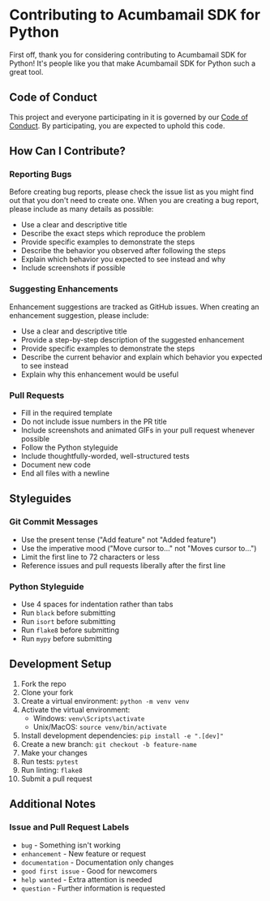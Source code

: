 # Contributing to Acumbamail SDK for Python

First off, thank you for considering contributing to Acumbamail SDK for Python! It's people like you that make Acumbamail SDK for Python such a great tool.

## Code of Conduct

This project and everyone participating in it is governed by our [Code of Conduct](CODE_OF_CONDUCT.md). By participating, you are expected to uphold this code.

## How Can I Contribute?

### Reporting Bugs

Before creating bug reports, please check the issue list as you might find out that you don't need to create one. When you are creating a bug report, please include as many details as possible:

- Use a clear and descriptive title
- Describe the exact steps which reproduce the problem
- Provide specific examples to demonstrate the steps
- Describe the behavior you observed after following the steps
- Explain which behavior you expected to see instead and why
- Include screenshots if possible

### Suggesting Enhancements

Enhancement suggestions are tracked as GitHub issues. When creating an enhancement suggestion, please include:

- Use a clear and descriptive title
- Provide a step-by-step description of the suggested enhancement
- Provide specific examples to demonstrate the steps
- Describe the current behavior and explain which behavior you expected to see instead
- Explain why this enhancement would be useful

### Pull Requests

- Fill in the required template
- Do not include issue numbers in the PR title
- Include screenshots and animated GIFs in your pull request whenever possible
- Follow the Python styleguide
- Include thoughtfully-worded, well-structured tests
- Document new code
- End all files with a newline

## Styleguides

### Git Commit Messages

- Use the present tense ("Add feature" not "Added feature")
- Use the imperative mood ("Move cursor to..." not "Moves cursor to...")
- Limit the first line to 72 characters or less
- Reference issues and pull requests liberally after the first line

### Python Styleguide

- Use 4 spaces for indentation rather than tabs
- Run `black` before submitting
- Run `isort` before submitting
- Run `flake8` before submitting
- Run `mypy` before submitting

## Development Setup

1. Fork the repo
2. Clone your fork
3. Create a virtual environment: `python -m venv venv`
4. Activate the virtual environment:
   - Windows: `venv\Scripts\activate`
   - Unix/MacOS: `source venv/bin/activate`
5. Install development dependencies: `pip install -e ".[dev]"`
6. Create a new branch: `git checkout -b feature-name`
7. Make your changes
8. Run tests: `pytest`
9. Run linting: `flake8`
10. Submit a pull request

## Additional Notes

### Issue and Pull Request Labels

- `bug` - Something isn't working
- `enhancement` - New feature or request
- `documentation` - Documentation only changes
- `good first issue` - Good for newcomers
- `help wanted` - Extra attention is needed
- `question` - Further information is requested
